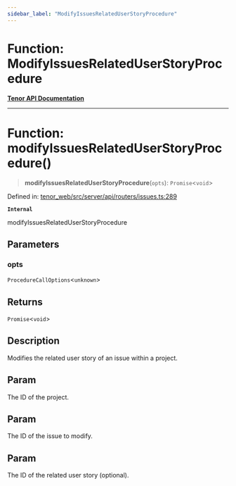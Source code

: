 ```yaml
---
sidebar_label: "ModifyIssuesRelatedUserStoryProcedure"
---
```


# Function: ModifyIssuesRelatedUserStoryProcedure

[**Tenor API Documentation**](../../README.md)

***

# Function: modifyIssuesRelatedUserStoryProcedure()

> **modifyIssuesRelatedUserStoryProcedure**(`opts`): `Promise`\<`void`\>

Defined in: [tenor\_web/src/server/api/routers/issues.ts:289](https://github.com/Apantli/Tenor/blob/293d0ddb2d5307c4150fcd161249995fd5278c7d/tenor_web/src/server/api/routers/issues.ts#L289)

**`Internal`**

modifyIssuesRelatedUserStoryProcedure

## Parameters

### opts

`ProcedureCallOptions`\<`unknown`\>

## Returns

`Promise`\<`void`\>

## Description

Modifies the related user story of an issue within a project.

## Param

The ID of the project.

## Param

The ID of the issue to modify.

## Param

The ID of the related user story (optional).
